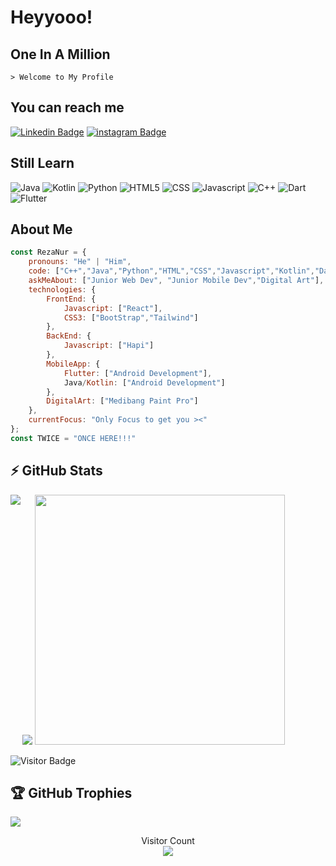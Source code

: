 # Heyyooo!
## One In A Million
    > Welcome to My Profile

## You can reach me
[![Linkedin Badge](https://img.shields.io/badge/-Reza_Nur_Ramadhan-blue?style=flat-square&logo=Linkedin&logoColor=white&link=https://www.linkedin.com/in/reza-nur-ramadhan-802a50223/)](https://www.linkedin.com/in/reza-nur-ramadhan-802a50223/)
[![instagram Badge](https://img.shields.io/badge/-Rezza_Nur_R-black?style=flat-square&logo=Instagram&logoColor=red&link=https://www.instagram.com/rzanrrmdhn/)](https://www.instagram.com/rzanrrmdhn/)

## Still Learn
  ![Java](https://img.shields.io/badge/Java-orange?style=flat-square&logo=Java)
  ![Kotlin]( https://img.shields.io/badge/Kotlin-black?style=flat-square&logo=kotlin)
  ![Python](https://img.shields.io/badge/-Python-black?style=flat-square&logo=Python)
  ![HTML5](https://img.shields.io/badge/-HTML-black?style=flat-square&logo=HTML5)
  ![CSS](https://img.shields.io/badge/-CSS-black?style=flat-square&logo=CSS3)
  ![Javascript](https://img.shields.io/badge/-Javascript-black?style=flat-square&logo=Javascript)
  ![C++](https://img.shields.io/badge/-C++-blue?style=flat-square&logo=C)
  ![Dart](https://img.shields.io/badge/-Dart-blue?style=flat-square&logo=Dart)
  ![Flutter](https://img.shields.io/badge/-Flutter-blue?style=flat-square&logo=Flutter)
  
## About Me
```javascript
const RezaNur = {
    pronouns: "He" | "Him",
    code: ["C++","Java","Python","HTML","CSS","Javascript","Kotlin","Dart","Flutter"],
    askMeAbout: ["Junior Web Dev", "Junior Mobile Dev","Digital Art"],
    technologies: {
        FrontEnd: {
            Javascript: ["React"],
            CSS3: ["BootStrap","Tailwind"]
        },
        BackEnd: {
            Javascript: ["Hapi"]
        },
        MobileApp: {
            Flutter: ["Android Development"],
            Java/Kotlin: ["Android Development"]
        },
        DigitalArt: ["Medibang Paint Pro"]
    },
    currentFocus: "Only Focus to get you ><"
};
const TWICE = "ONCE HERE!!!"
```
   <!-- architecture: ["Serverless Architecture", "Progressive web applications", "Single page applications"], -->

<!-- <a href=#><img src="wallpaperflare.com_wallpaper (6).jpg"></a> -->
## ⚡ GitHub Stats
<img align="left" src="https://github-readme-stats.vercel.app/api?username=RzaNrRmdhn&show_icons=true&count_private=true&theme=gruvbox" />
<img src= "https://github-readme-stats.vercel.app/api/top-langs/?username=RzaNrRmdhn&layout=compact&count_private=true&theme=gruvbox" />
<img src= "https://github-readme-streak-stats.herokuapp.com?user=RzaNrRmdhn&theme=dark&hide_border=true" width= 400>

![Visitor Badge](https://visitor-badge.laobi.icu/badge?page_id=RzaNrRmdhn.RzaNrRmdhn)


## 🏆 GitHub Trophies
![](https://github-profile-trophy.vercel.app/?username=RzaNrRmdhn&theme=discord&no-frame=true&no-bg=false&margin-w=4)

<p align="center">
  Visitor Count<br>
  <img src="https://profile-counter.glitch.me/RzaNrRmdhn/count.svg" />
</p>

  

